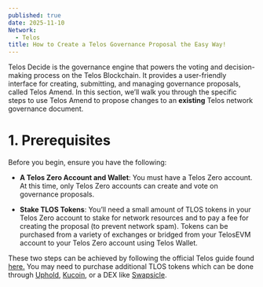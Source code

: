 ```yaml
---
published: true
date: 2025-11-10
Network:
  - Telos
title: How to Create a Telos Governance Proposal the Easy Way!
---
```

Telos Decide is the governance engine that powers the voting and decision-making process on the Telos Blockchain. It provides a user-friendly interface for creating, submitting, and managing governance proposals, called Telos Amend. In this section, we’ll walk you through the specific steps to use Telos Amend to propose changes to an **existing** Telos network governance document.

# **1\. Prerequisites**

Before you begin, ensure you have the following:

*   **A Telos Zero Account and Wallet**: You must have a Telos Zero account. At this time, only Telos Zero accounts can create and vote on governance proposals.
    
*   **Stake TLOS Tokens**: You’ll need a small amount of TLOS tokens in your Telos Zero account to stake for network resources and to pay a fee for creating the proposal (to prevent network spam). Tokens can be purchased from a variety of exchanges or bridged from your TelosEVM account to your Telos Zero account using Telos Wallet.
    

These two steps can be achieved by following the official Telos guide found [here.](https://www.youtube.com/watch?v=m92qf5osTqw) You may need to purchase additional TLOS tokens which can be done through [Uphold](http://uphold.com/), [Kucoin](http://kucoin.com/), or a DEX like [Swapsicle](http://swapsicle.io/).